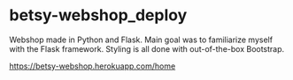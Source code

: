 # betsy-webshop_deploy

Webshop made in Python and Flask. 
Main goal was to familiarize myself with the Flask framework. Styling is all done with out-of-the-box Bootstrap. 

https://betsy-webshop.herokuapp.com/home
